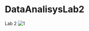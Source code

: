 # DataAnalisysLab2
Lab 2
![1](https://user-images.githubusercontent.com/106258306/195625947-fd5b6853-6597-45a4-824e-f757dcbd6834.png)
